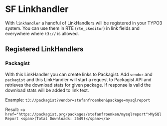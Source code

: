 # SF Linkhandler

With `linkhandler` a handful of LinkHandlers will be registered
in your TYPO3 system. You can use them in RTE (`rte_ckeditor`) in
link fields and everywhere where `t3://` is allowed.

## Registered LinkHandlers

### Packagist

With this LinkHandler you can create links to Packagist. Add `vendor` and
`packagist` and this LinkHandler will start a request to Packagist API
and retrieves the download stats for given package. If response is valid
the download stats will be added to link text.

Example: `t3://packagist?vendor=stefanfroemken&package=mysqlreport`

Result: `<a href="https://packagist.org/packages/stefanfroemken/mysqlreport">MySQl Report <span>(Total Downloads: 2649)</span></a>`
